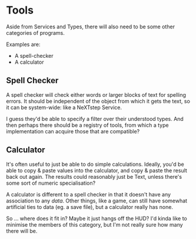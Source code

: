 # Tools

Aside from Services and Types, there will also need to be some other
categories of programs.

Examples are:
* A spell-checker
* A calculator

## Spell Checker
A spell checker will check either words or larger blocks of text for
spelling errors.  It should be independent of the object from which it
gets the text, so it can be system-wide: like a NeXTstep Service.

I guess they'd be able to specify a filter over their understood types.
And then perhaps there should be a registry of tools, from which a type
implementation can acquire those that are compatible?

## Calculator
It's often useful to just be able to do simple calculations.  Ideally,
you'd be able to copy & paste values into the calculator, and copy & paste
the result back out again.  The results could reasonably just be Text,
unless there's some sort of numeric specialisation?

A calculator is different to a spell checker in that it doesn't have any
association to any _data_.  Other things, like a game, can still have 
somewhat artificial ties to data (eg. a save file), but a calculator
really has none.

So ... where does it fit in?  Maybe it just hangs off the HUD?  I'd kinda
like to minimise the members of this category, but I'm not really sure
how many there will be.

